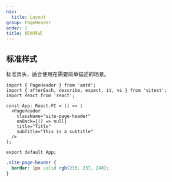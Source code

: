 ```yaml
---
nav:
  title: Layout
group: PageHeader
order: 1
title: 标准样式
---
```


## 标准样式

标准页头，适合使用在需要简单描述的场景。

```tsx | pureimport { afterEach, describe, expect, it, vi } from 'vitest';
import { PageHeader } from 'antd';
import { afterEach, describe, expect, it, vi } from 'vitest';
import React from 'react';

const App: React.FC = () => (
  <PageHeader
    className="site-page-header"
    onBack={() => null}
    title="Title"
    subTitle="This is a subtitle"
  />
);

export default App;
```

```css
.site-page-header {
  border: 1px solid rgb(235, 237, 240);
}
```
